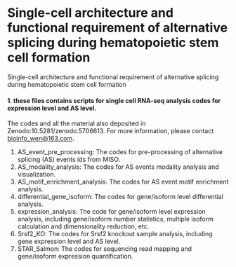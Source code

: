 # Single-cell architecture and functional requirement of alternative splicing during hematopoietic stem cell formation

Single-cell architecture and functional requirement of alternative splicing during hematopoietic stem cell formation

#### 1. these files contains scripts for single cell RNA-seq analysis codes for expression level and AS level. 

The codes and all the material also deposited in Zenodo:10.5281/zenodo.5706613. For more information, please contact bioinfo_wen@163.com. 

1. AS_event_pre_processing: The codes for pre-processing of alternative splicing (AS) events ids from MISO.
2. AS_modality_analysis: The codes for AS events modality analysis and visualization.
3. AS_motif_enrichment_analysis: The codes for AS event motif enrichment analysis.
4. differential_gene_isoform: The codes for gene/isoform level  differential analysis.
5. expression_analysis: The code for gene/isoform level  expression analysis, including gene/isoform number statistics, multiple isoform calculation and dimensionality reduction, etc. 
6. Srsf2_KO: The codes for Srsf2 knockout sample analysis, including gene expression level and AS level.
7. STAR_Salmon: The codes for sequencing read mapping and gene/isoform expression quantification.

